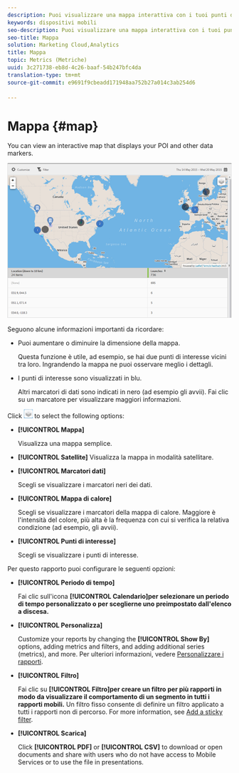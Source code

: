 ```yaml
---
description: Puoi visualizzare una mappa interattiva con i tuoi punti di interesse e altri marcatori dati.
keywords: dispositivi mobili
seo-description: Puoi visualizzare una mappa interattiva con i tuoi punti di interesse e altri marcatori dati.
seo-title: Mappa
solution: Marketing Cloud,Analytics
title: Mappa
topic: Metrics (Metriche)
uuid: 3c271738-eb8d-4c26-baaf-54b247bfc4da
translation-type: tm+mt
source-git-commit: e9691f9cbeadd171948aa752b27a014c3ab254d6

---
```



# Mappa {#map}

You can view an interactive map that displays your POI and other data markers.

![](assets/map.png)

Seguono alcune informazioni importanti da ricordare:

* Puoi aumentare o diminuire la dimensione della mappa.

   Questa funzione è utile, ad esempio, se hai due punti di interesse vicini tra loro. Ingrandendo la mappa ne puoi osservare meglio i dettagli.
* I punti di interesse sono visualizzati in blu.

   Altri marcatori di dati sono indicati in nero (ad esempio gli avvii). Fai clic su un marcatore per visualizzare maggiori informazioni.

Click ![layers](assets/map_layers.png) to select the following options:

* **[!UICONTROL Mappa]**

   Visualizza una mappa semplice.

* **[!UICONTROL Satellite]** Visualizza la mappa in modalità satellitare.

* **[!UICONTROL Marcatori dati]**

   Scegli se visualizzare i marcatori neri dei dati.

* **[!UICONTROL Mappa di calore]**

   Scegli se visualizzare i marcatori della mappa di calore. Maggiore è l'intensità del colore, più alta è la frequenza con cui si verifica la relativa condizione (ad esempio, gli avvii).

* **[!UICONTROL Punti di interesse]**

   Scegli se visualizzare i punti di interesse.

Per questo rapporto puoi configurare le seguenti opzioni:

* **[!UICONTROL Periodo di tempo]**

   Fai clic sull'icona **[!UICONTROL Calendario]per selezionare un periodo di tempo personalizzato o per sceglierne uno preimpostato dall'elenco a discesa.**

* **[!UICONTROL Personalizza]**

   Customize your reports by changing the **[!UICONTROL Show By]** options, adding metrics and filters, and adding additional series (metrics), and more. Per ulteriori informazioni, vedere [Personalizzare i rapporti](/help/using/usage/reports-customize/t-reports-customize.md).

* **[!UICONTROL Filtro]**

   Fai clic su **[!UICONTROL Filtro]per creare un filtro per più rapporti in modo da visualizzare il comportamento di un segmento in tutti i rapporti mobili.** Un filtro fisso consente di definire un filtro applicato a tutti i rapporti non di percorso. For more information, see [Add a sticky filter](/help/using/usage/reports-customize/t-sticky-filter.md).

* **[!UICONTROL Scarica]**

   Click **[!UICONTROL PDF]** or **[!UICONTROL CSV]** to download or open documents and share with users who do not have access to Mobile Services or to use the file in presentations.